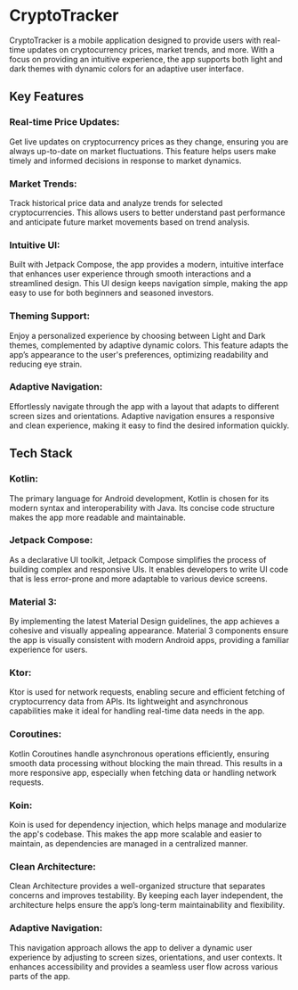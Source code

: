 # CryptoTracker
CryptoTracker is a mobile application designed to provide users with real-time updates on cryptocurrency prices, market trends, and more. With a focus on providing an intuitive experience, the app supports both light and dark themes with dynamic colors for an adaptive user interface.

## Key Features

### Real-time Price Updates: 
Get live updates on cryptocurrency prices as they change, ensuring you are always up-to-date on market fluctuations. This feature helps users make timely and informed decisions in response to market dynamics.

### Market Trends: 
Track historical price data and analyze trends for selected cryptocurrencies. This allows users to better understand past performance and anticipate future market movements based on trend analysis.

### Intuitive UI: 
Built with Jetpack Compose, the app provides a modern, intuitive interface that enhances user experience through smooth interactions and a streamlined design. This UI design keeps navigation simple, making the app easy to use for both beginners and seasoned investors.

### Theming Support: 
Enjoy a personalized experience by choosing between Light and Dark themes, complemented by adaptive dynamic colors. This feature adapts the app’s appearance to the user's preferences, optimizing readability and reducing eye strain.

### Adaptive Navigation: 
Effortlessly navigate through the app with a layout that adapts to different screen sizes and orientations. Adaptive navigation ensures a responsive and clean experience, making it easy to find the desired information quickly.



## Tech Stack

### Kotlin: 
The primary language for Android development, Kotlin is chosen for its modern syntax and interoperability with Java. Its concise code structure makes the app more readable and maintainable.

### Jetpack Compose: 
As a declarative UI toolkit, Jetpack Compose simplifies the process of building complex and responsive UIs. It enables developers to write UI code that is less error-prone and more adaptable to various device screens.

### Material 3: 
By implementing the latest Material Design guidelines, the app achieves a cohesive and visually appealing appearance. Material 3 components ensure the app is visually consistent with modern Android apps, providing a familiar experience for users.

### Ktor: 
Ktor is used for network requests, enabling secure and efficient fetching of cryptocurrency data from APIs. Its lightweight and asynchronous capabilities make it ideal for handling real-time data needs in the app.

### Coroutines: 
Kotlin Coroutines handle asynchronous operations efficiently, ensuring smooth data processing without blocking the main thread. This results in a more responsive app, especially when fetching data or handling network requests.

### Koin: 
Koin is used for dependency injection, which helps manage and modularize the app's codebase. This makes the app more scalable and easier to maintain, as dependencies are managed in a centralized manner.

### Clean Architecture: 
Clean Architecture provides a well-organized structure that separates concerns and improves testability. By keeping each layer independent, the architecture helps ensure the app’s long-term maintainability and flexibility.

### Adaptive Navigation: 
This navigation approach allows the app to deliver a dynamic user experience by adjusting to screen sizes, orientations, and user contexts. It enhances accessibility and provides a seamless user flow across various parts of the app.
